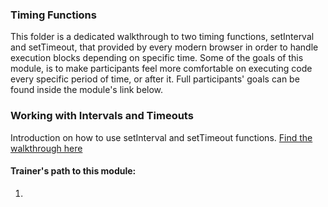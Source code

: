 ### Timing Functions

This folder is a dedicated walkthrough to two timing functions, setInterval and setTimeout, that provided by every modern browser in order to handle execution blocks depending on specific time. Some of the goals of this module, is to make participants feel more comfortable on executing code every specific period of time, or after it. Full participants' goals can be found inside the module's link below.

### Working with Intervals and Timeouts

Introduction on how to use setInterval and setTimeout functions. [Find the walkthrough here](https://www.goconqr.com/c/62211-js-timing-functions/course_modules/93097-course-s-objectives?)

#### Trainer's path to this module:

1.  
